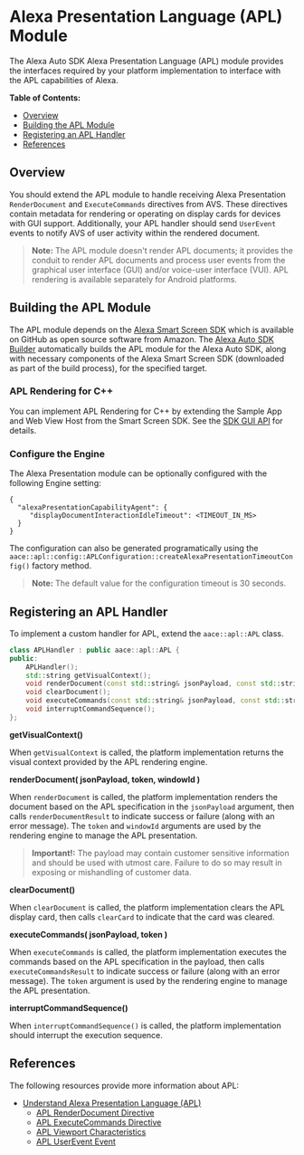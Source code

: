 # Alexa Presentation Language (APL) Module

The Alexa Auto SDK Alexa Presentation Language (APL) module provides the interfaces required by your platform implementation to interface with the APL capabilities of Alexa.

**Table of Contents:**

* [Overview](#overview)
* [Building the APL Module](#building-the-apl-module)
* [Registering an APL Handler](#registering-an-apl-handler)
* [References](#references)


## Overview <a id ="overview"></a>

You should extend the APL module to handle receiving Alexa Presentation `RenderDocument` and `ExecuteCommands` directives from AVS. These directives contain metadata for rendering or operating on display cards for devices with GUI support. Additionally, your APL handler should send `UserEvent` events to notify AVS of user activity within the rendered document.

>**Note:** The APL module doesn't render APL documents; it provides the conduit to render APL documents and process user events from the graphical user interface (GUI) and/or voice-user interface (VUI). APL rendering is available separately for Android platforms.

## Building the APL Module <a id ="building-the-apl-module"></a>

The APL module depends on the [Alexa Smart Screen SDK](https://github.com/alexa/alexa-smart-screen-sdk) which is available on GitHub as open source software from Amazon. The [Alexa Auto SDK Builder](../../builder/README.md) automatically builds the APL module for the Alexa Auto SDK, along with necessary components of the Alexa Smart Screen SDK (downloaded as part of the build process), for the specified target.

### APL Rendering for C++

You can implement APL Rendering for C++ by extending the Sample App and Web View Host from the Smart Screen SDK. See the [SDK GUI API](https://github.com/alexa/alexa-smart-screen-sdk/blob/master/modules/GUI/SDK-GUI-API.md) for details.

### Configure the Engine
The Alexa Presentation module can be optionally configured with the following Engine setting:

```
{
  "alexaPresentationCapabilityAgent": {
     "displayDocumentInteractionIdleTimeout": <TIMEOUT_IN_MS>
  }
}
```
The configuration can also be generated programatically using the `aace::apl::config::APLConfiguration::createAlexaPresentationTimeoutConfig()` factory method.

>**Note:** The default value for the configuration timeout is 30 seconds.

## Registering an APL Handler <a id = "registering-an-apl-handler"></a>

To implement a custom handler for APL, extend the `aace::apl::APL` class.

```cpp
class APLHandler : public aace::apl::APL {
public:
    APLHandler();
    std::string getVisualContext();
    void renderDocument(const std::string& jsonPayload, const std::string& token, const std::string& windowId);
    void clearDocument();
    void executeCommands(const std::string& jsonPayload, const std::string& token);
    void interruptCommandSequence();
};
```

**getVisualContext()**

When `getVisualContext` is called, the platform implementation returns the visual context provided by the APL rendering engine.

**renderDocument( jsonPayload, token, windowId )**

When `renderDocument` is called, the platform implementation renders the document based on the APL specification in the `jsonPayload` argument, then calls `renderDocumentResult` to indicate success or failure (along with an error message). The `token` and `windowId` arguments are used by the rendering engine to manage the APL presentation.

>**Important!:** The payload may contain customer sensitive information and should be used with utmost care. Failure to do so may result in exposing or mishandling of customer data.

**clearDocument()**

When `clearDocument` is called, the platform implementation clears the APL display card, then calls `clearCard` to indicate that the card was cleared.

**executeCommands( jsonPayload, token )**

When `executeCommands` is called, the platform implementation executes the commands based on the APL specification in the payload, then calls `executeCommandsResult` to indicate success or failure (along with an error message). The `token` argument is used by the rendering engine to manage the APL presentation.

**interruptCommandSequence()**

When `interruptCommandSequence()` is called, the platform implementation should interrupt the execution sequence.


## References <a id = "references"></a>

The following resources provide more information about APL:

* [Understand Alexa Presentation Language (APL)](https://developer.amazon.com/en-US/docs/alexa/alexa-presentation-language/understand-apl.html)
  * [APL RenderDocument Directive](https://developer.amazon.com/en-US/docs/alexa/alexa-presentation-language/apl-render-document-skill-directive.html)
  * [APL ExecuteCommands Directive](https://developer.amazon.com/en-US/docs/alexa/alexa-presentation-language/apl-execute-command-directive.html)
  * [APL Viewport Characteristics](https://developer.amazon.com/en-US/docs/alexa/alexa-presentation-language/apl-viewport-characteristics.html)
  * [APL UserEvent Event](https://developer.amazon.com/en-US/docs/alexa/alexa-presentation-language/apl-standard-commands.html#userevent)
